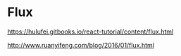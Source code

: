# Flux

https://hulufei.gitbooks.io/react-tutorial/content/flux.html

http://www.ruanyifeng.com/blog/2016/01/flux.html
